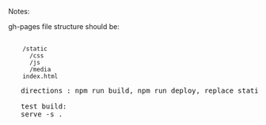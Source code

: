 <p>Notes:</p>
<p>gh-pages file structure should be:</p>

<pre>
  <code>
    /static
      /css
      /js
      /media
    index.html
  </code>
   directions : npm run build, npm run deploy, replace static folder new build/static, double check that js and css references are correct, then push

   test build:
   serve -s .



</pre>
